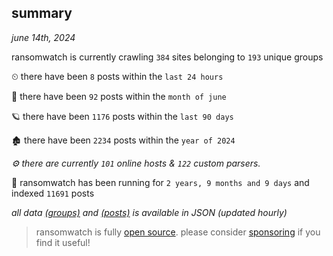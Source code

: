 
## summary
_june 14th, 2024_

ransomwatch is currently crawling `384` sites belonging to `193` unique groups

⏲ there have been `8` posts within the `last 24 hours`

🦈 there have been `92` posts within the `month of june`

🪐 there have been `1176` posts within the `last 90 days`

🏚 there have been `2234` posts within the `year of 2024`

_⚙️ there are currently `101` online hosts & `122` custom parsers._

🦕 ransomwatch has been running for `2 years, 9 months and 9 days` and indexed `11691` posts

_all data  [(groups)](http://ransomwhat.telemetry.ltd/groups) and [(posts)](http://ransomwhat.telemetry.ltd/posts) is available in JSON (updated hourly)_

> ransomwatch is fully [open source](https://github.com/joshhighet/ransomwatch#ransomwatch--). please consider [sponsoring](https://github.com/sponsors/joshhighet) if you find it useful!
